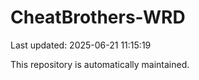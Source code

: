 # CheatBrothers-WRD

Last updated: 2025-06-21 11:15:19

This repository is automatically maintained.
